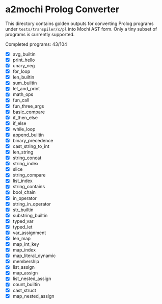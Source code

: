 # a2mochi Prolog Converter

This directory contains golden outputs for converting Prolog programs under `tests/transpiler/x/pl` into Mochi AST form. Only a tiny subset of programs is currently supported.

Completed programs: 43/104

- [x] avg_builtin
- [x] print_hello
- [x] unary_neg
- [x] for_loop
- [x] len_builtin
- [x] sum_builtin
- [x] let_and_print
- [x] math_ops
- [x] fun_call
- [x] fun_three_args
- [x] basic_compare
- [x] if_then_else
- [x] if_else
- [x] while_loop
- [x] append_builtin
- [x] binary_precedence
- [x] cast_string_to_int
- [x] len_string
- [x] string_concat
- [x] string_index
- [x] slice
- [x] string_compare
- [x] list_index
- [x] string_contains
- [x] bool_chain
- [x] in_operator
- [x] string_in_operator
- [x] str_builtin
- [x] substring_builtin
- [x] typed_var
- [x] typed_let
- [x] var_assignment
- [x] len_map
- [x] map_int_key
- [x] map_index
- [x] map_literal_dynamic
- [x] membership
- [x] list_assign
- [x] map_assign
- [x] list_nested_assign
- [x] count_builtin
- [x] cast_struct
- [x] map_nested_assign
